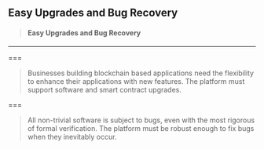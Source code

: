 ## Easy Upgrades and Bug Recovery

> #### Easy Upgrades and Bug Recovery

---

===

> Businesses building blockchain based applications need the flexibility to enhance their applications with new features. The platform must support software and smart contract upgrades.

===

> All non-trivial software is subject to bugs, even with the most rigorous of formal verification. The platform must be robust enough to fix bugs when they inevitably occur.



